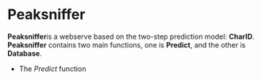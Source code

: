 # Peaksniffer
**Peaksniffer**is a webserve based on the two-step prediction model: **CharID**.
**Peaksniffer** contains two main functions, one is **Predict**, and the other is **Database**.
* The *Predict* function
